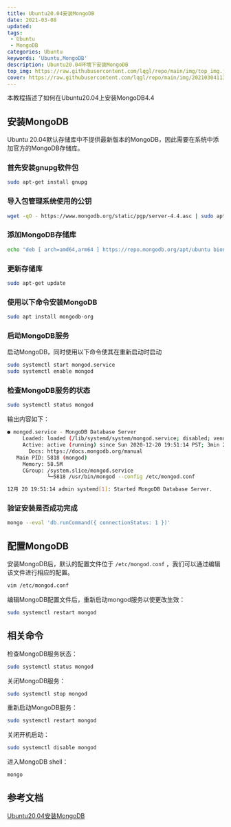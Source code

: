 ```yaml
---
title: Ubuntu20.04安装MongoDB
date: 2021-03-08
updated: 
tags:
 - Ubuntu
 - MongoDB
categories: Ubuntu
keywords: 'Ubuntu,MongoDB'
description: Ubuntu20.04环境下安装MongoDB
top_img: https://raw.githubusercontent.com/lqgl/repo/main/img/top_img.jpg
cover: https://raw.githubusercontent.com/lqgl/repo/main/img/20210304113111.png
---
```


本教程描述了如何在Ubuntu20.04上安装MongoDB4.4

## 安装MongoDB

Ubuntu 20.04默认存储库中不提供最新版本的MongoDB，因此需要在系统中添加官方的MongoDB存储库。

### 首先安装gnupg软件包

```sh
sudo apt-get install gnupg
```

### 导入包管理系统使用的公钥

```sh
wget -qO - https://www.mongodb.org/static/pgp/server-4.4.asc | sudo apt-key add -
```

### 添加MongoDB存储库

```sh
echo "deb [ arch=amd64,arm64 ] https://repo.mongodb.org/apt/ubuntu bionic/mongodb-org/4.4 multiverse" | sudo tee /etc/apt/sources.list.d/mongodb-org-4.4.list
```

### 更新存储库

```sh
sudo apt-get update
```

### 使用以下命令安装MongoDB

```sh
sudo apt install mongodb-org
```

### 启动MongoDB服务

启动MongoDB，同时使用以下命令使其在重新启动时启动

```sh
sudo systemctl start mongod.service
sudo systemctl enable mongod
```

### 检查MongoDB服务的状态

```sh
sudo systemctl status mongod
```

输出内容如下：

```sh
● mongod.service - MongoDB Database Server
     Loaded: loaded (/lib/systemd/system/mongod.service; disabled; vendor preset: enabled)
     Active: active (running) since Sun 2020-12-20 19:51:14 PST; 3min 22s ago
       Docs: https://docs.mongodb.org/manual
   Main PID: 5818 (mongod)
     Memory: 58.5M
     CGroup: /system.slice/mongod.service
             └─5818 /usr/bin/mongod --config /etc/mongod.conf

12月 20 19:51:14 admin systemd[1]: Started MongoDB Database Server.
```

### 验证安装是否成功完成

```sh
mongo --eval 'db.runCommand({ connectionStatus: 1 })'
```

## 配置MongoDB

安装MongoDB后，默认的配置文件位于 `/etc/mongod.conf` ，我们可以通过编辑该文件进行相应的配置。

```sh
vim /etc/mongod.conf
```

编辑MongoDB配置文件后，重新启动mongod服务以使更改生效：

```sh
sudo systemctl restart mongod
```

## 相关命令

检查MongoDB服务状态：

```sh
sudo systemctl status mongod
```

关闭MongoDB服务：

```sh
sudo systemctl stop mongod
```

重新启动MongoDB服务：

```sh
sudo systemctl restart mongod
```

关闭开机启动：

```sh
sudo systemctl disable mongod
```

进入MongoDB shell：

```sh
mongo
```

## 参考文档

[Ubuntu20.04安装MongoDB](https://www.cnblogs.com/bubbleboom/p/14167409.html)
